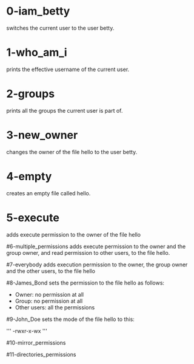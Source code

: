 # 0-iam_betty
switches the current user to the user betty.

# 1-who_am_i
prints the effective username of the current user.

# 2-groups
prints all the groups the current user is part of.

# 3-new_owner
changes the owner of the file hello to the user betty.

# 4-empty
creates an empty file called hello.

# 5-execute
adds execute permission to the owner of the file hello

#6-multiple_permissions
adds execute permission to the owner and the group owner, and read permission to other users, to the file hello.

#7-everybody
adds execution permission to the owner, the group owner and the other users, to the file hello

#8-James_Bond
sets the permission to the file hello as follows:

  - Owner: no permission at all
  - Group: no permission at all
  - Other users: all the permissions

#9-John_Doe
sets the mode of the file hello to this:

''' -rwxr-x-wx '''

#10-mirror_permissions

#11-directories_permissions
